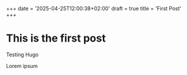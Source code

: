 +++
date = '2025-04-25T12:00:38+02:00'
draft = true
title = 'First Post'
+++

# This is the first post

Testing Hugo

Lorem ipsum

